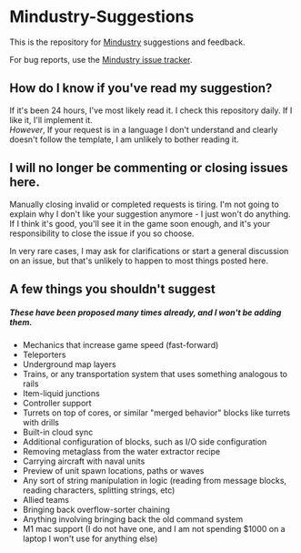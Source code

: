 # Mindustry-Suggestions
This is the repository for [Mindustry](https://github.com/Anuken/Mindustry) suggestions and feedback.

For bug reports, use the [Mindustry issue tracker](https://github.com/Anuken/Mindustry/issues/new/choose).

## How do I know if you've read my suggestion?

If it's been 24 hours, I've most likely read it. I check this repository daily. If I like it, I'll implement it.  
*However*, If your request is in a language I don't understand and clearly doesn't follow the template, I am unlikely to bother reading it.

## I will no longer be commenting or closing issues here.

Manually closing invalid or completed requests is tiring. I'm not going to explain why I don't like your suggestion anymore - I just won't do anything. If I think it's good, you'll see it in the game soon enough, and it's your responsibility to close the issue if you so choose.

In very rare cases, I may ask for clarifications or start a general discussion on an issue, but that's unlikely to happen to most things posted here.

## A few things you shouldn't suggest
##### These have been proposed many times already, and I won't be adding them.

- Mechanics that increase game speed (fast-forward)
- Teleporters
- Underground map layers
- Trains, or any transportation system that uses something analogous to rails
- Item-liquid junctions
- Controller support
- Turrets on top of cores, or similar "merged behavior" blocks like turrets with drills
- Built-in cloud sync
- Additional configuration of blocks, such as I/O side configuration
- Removing metaglass from the water extractor recipe
- Carrying aircraft with naval units
- Preview of unit spawn locations, paths or waves
- Any sort of string manipulation in logic (reading from message blocks, reading characters, splitting strings, etc)
- Allied teams
- Bringing back overflow-sorter chaining
- Anything involving bringing back the old command system
- M1 mac support (I do not have one, and I am not spending $1000 on a laptop I won't use for anything else)
